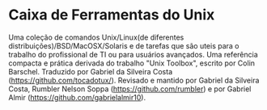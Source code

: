 Caixa de Ferramentas do Unix
=============================

Uma coleção de comandos Unix/Linux(de diferentes distribuições)/BSD/MacOSX/Solaris e de tarefas que são uteis para o trabalho do profissional de TI ou para usuários avançados. Uma referência compacta e prática derivada do trabalho "Unix Toolbox", escrito por Colin Barschel.
Traduzido por Gabriel da Silveira Costa (https://github.com/tocadotux/). Revisado e mantido por Gabriel da Silveira Costa, Rumbler Nelson Soppa (https://github.com/rumbler) e por Gabriel Almir (https://github.com/gabrielalmir10).
